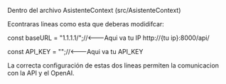 Dentro del archivo AsistenteContext (src/AsistenteContext)

Econtraras lineas como esta que deberas modidifcar:

const baseURL = "1.1.1.1/";//<---Aqui va tu IP http://{tu ip}:8000/api/

const API_KEY = "";//<---Aqui va tu API_KEY

La correcta configuración de estas dos lineas permiten la comunicacion con la API y el OpenAI.